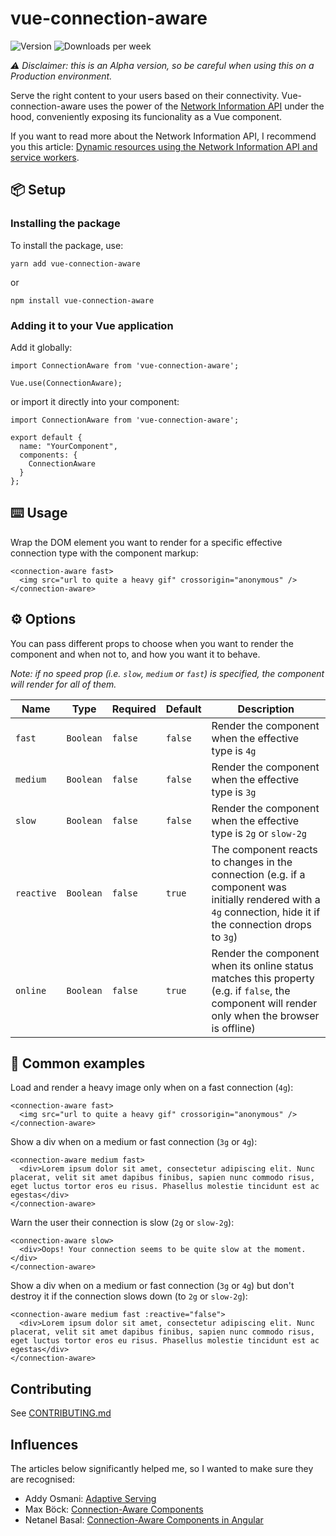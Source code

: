 # vue-connection-aware

![Version](https://img.shields.io/npm/v/vue-connection-aware.svg?style=flat&color=brightgreen)
![Downloads per week](https://img.shields.io/npm/dw/vue-connection-aware.svg)

_⚠️ Disclaimer: this is an Alpha version, so be careful when using this on a Production environment._

Serve the right content to your users based on their connectivity. Vue-connection-aware uses the power of the [Network Information API](https://developer.mozilla.org/en-US/docs/Web/API/Network_Information_API) under the hood, conveniently exposing its funcionality as a Vue component.

If you want to read more about the Network Information API, I recommend you this article: [Dynamic resources using the Network Information API and service workers](https://deanhume.com/dynamic-resources-using-the-network-information-api-and-service-workers/).

## 📦 Setup

### Installing the package

To install the package, use:

```
yarn add vue-connection-aware
```

or

```
npm install vue-connection-aware
```

### Adding it to your Vue application

Add it globally:

```
import ConnectionAware from 'vue-connection-aware';

Vue.use(ConnectionAware);
```

or import it directly into your component:

```
import ConnectionAware from 'vue-connection-aware';

export default {
  name: "YourComponent",
  components: {
    ConnectionAware
  }
};
```

## ⌨️ Usage

Wrap the DOM element you want to render for a specific effective connection type with the component markup:

```
<connection-aware fast>
  <img src="url to quite a heavy gif" crossorigin="anonymous" />
</connection-aware>
```

## ⚙️ Options

You can pass different props to choose when you want to render the component and when not to, and how you want it to behave.

_Note: if no speed prop (i.e. `slow`, `medium` or `fast`) is specified, the component will render for all of them._

| Name       | Type      | Required | Default | Description                                                                                                                                                    |
| ---------- | --------- | -------- | ------- | -------------------------------------------------------------------------------------------------------------------------------------------------------------- |
| `fast`     | `Boolean` | `false`  | `false` | Render the component when the effective type is `4g`                                                                                                           |
| `medium`   | `Boolean` | `false`  | `false` | Render the component when the effective type is `3g`                                                                                                           |
| `slow`     | `Boolean` | `false`  | `false` | Render the component when the effective type is `2g` or `slow-2g`                                                                                              |
| `reactive` | `Boolean` | `false`  | `true`  | The component reacts to changes in the connection (e.g. if a component was initially rendered with a `4g` connection, hide it if the connection drops to `3g`) |
| `online` | `Boolean` | `false`  | `true`  | Render the component when its online status matches this property (e.g. if `false`, the component will render only when the browser is offline) |

## 🧪 Common examples

Load and render a heavy image only when on a fast connection (`4g`):

```
<connection-aware fast>
  <img src="url to quite a heavy gif" crossorigin="anonymous" />
</connection-aware>
```

Show a div when on a medium or fast connection (`3g` or `4g`):

```
<connection-aware medium fast>
  <div>Lorem ipsum dolor sit amet, consectetur adipiscing elit. Nunc placerat, velit sit amet dapibus finibus, sapien nunc commodo risus, eget luctus tortor eros eu risus. Phasellus molestie tincidunt est ac egestas</div>
</connection-aware>
```

Warn the user their connection is slow (`2g` or `slow-2g`):

```
<connection-aware slow>
  <div>Oops! Your connection seems to be quite slow at the moment.</div>
</connection-aware>
```

Show a div when on a medium or fast connection (`3g` or `4g`) but don't destroy it if the connection slows down (to `2g` or `slow-2g`):

```
<connection-aware medium fast :reactive="false">
  <div>Lorem ipsum dolor sit amet, consectetur adipiscing elit. Nunc placerat, velit sit amet dapibus finibus, sapien nunc commodo risus, eget luctus tortor eros eu risus. Phasellus molestie tincidunt est ac egestas</div>
</connection-aware>
```

## Contributing

See [CONTRIBUTING.md](https://github.com/SachaZvetelman/vue-connection-aware/blob/master/CONTRIBUTING.md)

## Influences

The articles below significantly helped me, so I wanted to make sure they are recognised:

- Addy Osmani: [Adaptive Serving](https://addyosmani.com/blog/adaptive-serving/)
- Max Böck: [Connection-Aware Components](https://mxb.dev/blog/connection-aware-components/)
- Netanel Basal: [Connection-Aware Components in Angular](https://netbasal.com/connection-aware-components-in-angular-3a66bb0bab6f)
